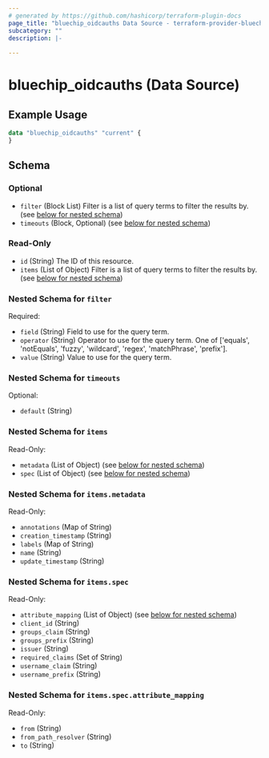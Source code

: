 ```yaml
---
# generated by https://github.com/hashicorp/terraform-plugin-docs
page_title: "bluechip_oidcauths Data Source - terraform-provider-bluechip"
subcategory: ""
description: |-
  
---
```


# bluechip_oidcauths (Data Source)



## Example Usage

```terraform
data "bluechip_oidcauths" "current" {
}
```

<!-- schema generated by tfplugindocs -->
## Schema

### Optional

- `filter` (Block List) Filter is a list of query terms to filter the results by. (see [below for nested schema](#nestedblock--filter))
- `timeouts` (Block, Optional) (see [below for nested schema](#nestedblock--timeouts))

### Read-Only

- `id` (String) The ID of this resource.
- `items` (List of Object) Filter is a list of query terms to filter the results by. (see [below for nested schema](#nestedatt--items))

<a id="nestedblock--filter"></a>
### Nested Schema for `filter`

Required:

- `field` (String) Field to use for the query term.
- `operator` (String) Operator to use for the query term. One of ['equals', 'notEquals', 'fuzzy', 'wildcard', 'regex', 'matchPhrase', 'prefix'].
- `value` (String) Value to use for the query term.


<a id="nestedblock--timeouts"></a>
### Nested Schema for `timeouts`

Optional:

- `default` (String)


<a id="nestedatt--items"></a>
### Nested Schema for `items`

Read-Only:

- `metadata` (List of Object) (see [below for nested schema](#nestedobjatt--items--metadata))
- `spec` (List of Object) (see [below for nested schema](#nestedobjatt--items--spec))

<a id="nestedobjatt--items--metadata"></a>
### Nested Schema for `items.metadata`

Read-Only:

- `annotations` (Map of String)
- `creation_timestamp` (String)
- `labels` (Map of String)
- `name` (String)
- `update_timestamp` (String)


<a id="nestedobjatt--items--spec"></a>
### Nested Schema for `items.spec`

Read-Only:

- `attribute_mapping` (List of Object) (see [below for nested schema](#nestedobjatt--items--spec--attribute_mapping))
- `client_id` (String)
- `groups_claim` (String)
- `groups_prefix` (String)
- `issuer` (String)
- `required_claims` (Set of String)
- `username_claim` (String)
- `username_prefix` (String)

<a id="nestedobjatt--items--spec--attribute_mapping"></a>
### Nested Schema for `items.spec.attribute_mapping`

Read-Only:

- `from` (String)
- `from_path_resolver` (String)
- `to` (String)
